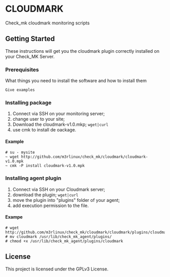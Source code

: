 # CLOUDMARK

Check_mk cloudmark monitoring scripts

## Getting Started

These instructions will get you the cloudmark plugin correctly installed on your Check_MK Server.

### Prerequisites

What things you need to install the software and how to install them

```
Give examples
```

### Installing package

1. Connect via SSH on your monitoring server;
1. change user to your site;
1. Download the cloudmark-v1.0.mkp; `wget|curl`
1. use cmk to install de oackage.


#### Example
```
# su - mysite
~ wget http://github.com/m3rlinux/check_mk/cloudmark/cloudmark-v1.0.mpk
~ cmk -P install cloudmark-v1.0.mpk
```


### Installing agent plugin

1. Connect via SSH on your Cloudmark server;
1. download the plugin; `wget|curl`
1. move the plugin into "plugins" folder of your agent;
1. add execution permission to the file.

#### Exampe

```
# wget http://github.com/m3rlinux/check_mk/cloudmark/cloudmark/plugins/cloudmark
# mv cloudmark /usr/lib/check_mk_agent/plugins/
# chmod +x /usr/lib/check_mk_agent/plugins/cloudmark
```

## License

This project is licensed under the GPLv3 License.

